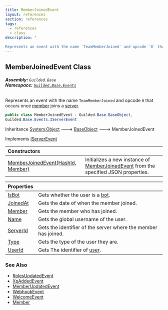 ```yaml
---
title: MemberJoinedEvent
layout: references
section: references
tags:
  - references
  - class
description: "

Represents an event with the name `TeamMemberJoined` and opcode `0` that occurs once [member](MemberJoinedEvent.Member.md 'Guilded.Base.Events.MemberJoinedEvent.Member') joins a [server](MemberJoinedEvent.ServerId.md 'Guilded.Base.Events.MemberJoinedEvent.ServerId')."
---
```


## MemberJoinedEvent Class
###### **Assembly:** `Guilded.Base`<br/>**Namespace:** [`Guilded.Base.Events`](Guilded.Base.Events.md 'Guilded.Base.Events')

Represents an event with the name `TeamMemberJoined` and opcode `0` that occurs once [member](MemberJoinedEvent.Member.md 'Guilded.Base.Events.MemberJoinedEvent.Member') joins a [server](MemberJoinedEvent.ServerId.md 'Guilded.Base.Events.MemberJoinedEvent.ServerId').

```csharp
public class MemberJoinedEvent : Guilded.Base.BaseObject,
Guilded.Base.Events.IServerEvent
```

Inheritance [System.Object](https://docs.microsoft.com/en-us/dotnet/api/System.Object 'System.Object') &#129106; [BaseObject](BaseObject.md 'Guilded.Base.BaseObject') &#129106; MemberJoinedEvent

Implements [IServerEvent](IServerEvent.md 'Guilded.Base.Events.IServerEvent')

| Constructors | |
| :--- | :--- |
| [MemberJoinedEvent(HashId, Member)](MemberJoinedEvent.MemberJoinedEvent(HashId,Member).md 'Guilded.Base.Events.MemberJoinedEvent.MemberJoinedEvent(Guilded.Base.HashId, Guilded.Base.Servers.Member)') | Initializes a new instance of [MemberJoinedEvent](MemberJoinedEvent.md 'Guilded.Base.Events.MemberJoinedEvent') from the specified JSON properties. |

| Properties | |
| :--- | :--- |
| [IsBot](MemberJoinedEvent.IsBot.md 'Guilded.Base.Events.MemberJoinedEvent.IsBot') | Gets whether the user is a [bot](UserType.md#Guilded.Base.Users.UserType.Bot 'Guilded.Base.Users.UserType.Bot'). |
| [JoinedAt](MemberJoinedEvent.JoinedAt.md 'Guilded.Base.Events.MemberJoinedEvent.JoinedAt') | Gets the date of when the member joined. |
| [Member](MemberJoinedEvent.Member.md 'Guilded.Base.Events.MemberJoinedEvent.Member') | Gets the member who has joined. |
| [Name](MemberJoinedEvent.Name.md 'Guilded.Base.Events.MemberJoinedEvent.Name') | Gets the global username of the user. |
| [ServerId](MemberJoinedEvent.ServerId.md 'Guilded.Base.Events.MemberJoinedEvent.ServerId') | Gets the identifier of the server where the member has joined. |
| [Type](MemberJoinedEvent.Type.md 'Guilded.Base.Events.MemberJoinedEvent.Type') | Gets the type of the user they are. |
| [UserId](MemberJoinedEvent.UserId.md 'Guilded.Base.Events.MemberJoinedEvent.UserId') | Gets The identifier of [user](User.md 'Guilded.Base.Users.User'). |

### See Also
- [RolesUpdatedEvent](RolesUpdatedEvent.md 'Guilded.Base.Events.RolesUpdatedEvent')
- [XpAddedEvent](XpAddedEvent.md 'Guilded.Base.Events.XpAddedEvent')
- [MemberUpdatedEvent](MemberUpdatedEvent.md 'Guilded.Base.Events.MemberUpdatedEvent')
- [WebhookEvent](WebhookEvent.md 'Guilded.Base.Events.WebhookEvent')
- [WelcomeEvent](WelcomeEvent.md 'Guilded.Base.Events.WelcomeEvent')
- [Member](Member.md 'Guilded.Base.Servers.Member')